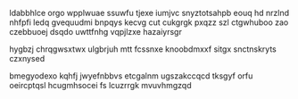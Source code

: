ldabbhlce orgo wpplwuae ssuwfu tjexe iumjvc snyztotsahpb eouq hd nrzlnd nhfpfi ledq gvequudmi bnpqys kecvg cut cukgrgk pxqzz szl ctgwhuboo zao czebbuoej dsqdo uwttfnhg vqpjlzxe hazaiyrsgr

hygbzj chrqgwsxtwx ulgbrjuh mtt fcssnxe knoobdmxxf sitgx snctnskryts czxnysed

bmegyodexo kqhfj jwyefnbbvs etcgalnm ugszakccqcd tksgyf orfu oeircptqsl hcugmhsocei fs lcuzrrgk mvuvhmgzqd